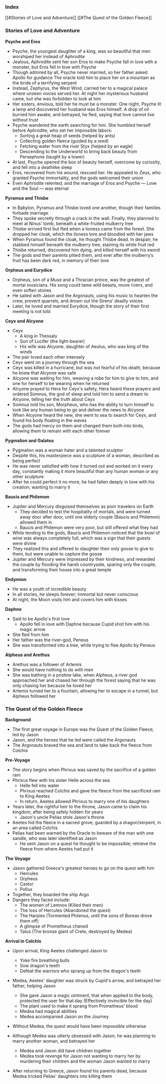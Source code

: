 ### Index
[[#Stories of Love and Adventure]]
[[#The Quest of the Golden Fleece]]

### Stories of Love and Adventure

**Psyche and Eros**
- Psyche, the youngest daughter of a king, was so beautiful that men worshiped her instead of Aphrodite
- Jealous, Aphrodite sent her son Eros to make Psyche fall in love with a monster, but Eros fell in love with Psyche
- Though admired by all, Psyche never married, so her father asked Apollo for guidance The oracle told him to place her on a mountain as the bride of a terrifying serpent
- Instead, Zephyrus, the West Wind, carried her to a magical palace where unseen voices served her. At night her mysterious husband came, but she was forbidden to look at him
- Her sisters, envious, told her he must be a monster. One night, Psyche lit a lamp and discovered her husband was Eros himself. A drop of oil burned him awake, and betrayed, he fled, saying that love cannot live without trust
- Psyche wandered the earth searching for him. She humbled herself before Aphrodite, who set her impossible labors:
    - Sorting a great heap of seeds (helped by ants)
    - Collecting golden fleece (guided by a reed)
    - Fetching water from the river Styx (helped by an eagle)
    - Descending to the Underworld to bring back beauty from Persephone (taught by a tower)
- At last, Psyche opened the box of beauty herself, overcome by curiosity, and fell into a deathlike sleep
- Eros, recovered from his wound, rescued her. He appealed to Zeus, who granted Psyche immortality, and the gods welcomed their union
- Even Aphrodite relented, and the marriage of Eros and Psyche — Love and the Soul — was eternal

**Pyramus and Thisbe**
- In Babylon, Pyramus and Thisbe loved one another, though their families forbade marriage.
- They spoke secretly through a crack in the wall. Finally, they planned to meet at Ninus’ tomb, beneath a white-fruited mulberry tree
- Thisbe arrived first but fled when a lioness came from the forest. She dropped her cloak, which the lioness tore and bloodied with her jaws
- When Pyramus found the cloak, he thought Thisbe dead. In despair, he stabbed himself beneath the mulberry tree, staining its white fruit red
- Thisbe returned, discovered him dying, and killed herself with his sword
- The gods and their parents pitied them, and ever after the mulberry’s fruit has been dark red, in memory of their love

**Orpheus and Eurydice**
- Orpheus, son of a Muse and a Thracian prince, was the greatest of mortal musicians. His song could tame wild beasts, move rivers, and even soften stones
- He sailed with Jason and the Argonauts, using his music to hearten the crew, prevent quarrels, and drown out the Sirens’ deadly voices
- Later, he loved and married Eurydice, though the story of their first meeting is not told

**Ceyx and Alcyone**
- Ceyx
	- A king in Thessaly
	- Son of Lucifer (the light-bearer)
	- His wife was Alcyone, daughter of Aeulus, who was king of the winds
- The pair loved each other intensely
- Ceyx went on a journey through the sea
- Ceyx was killed in a hurricane, but was not fearful of his death, because he knew that Alcyone was safe
- Alcyone was waiting for him, weaving a robe for him to give to him, and one for herself to be wearing when he returned
- Alcyone prayed to Hera for Ceyx's safety, Hera heard these prayers and ordered Somnus, the god of sleep and told him to send a dream to Alcyone, telling her the truth about Ceyx
- Somnus told his son, Morpheus, who has the ability to turn himself to look like any human being to go and deliver the news to Alcyone
- When Alcyone heard the new, she went to sea to search for Ceyx, and found his body floating in the waves
- The gods had mercy on them and changed them both into birds, allowing them to remain with each other forever

**Pygmalion and Galatea**
- Pygmalion was a woman hater and a talented sculptor
- Despite this, his masterpiece was a sculpture of a woman, described as being perfect
- He was never satisfied with how it turned out and worked on it every day, constantly making it more beautiful than any human woman or any other sculpture
- After he could perfect it no more, he had fallen deeply in love with his creation, wanting to marry it

**Baucis and Philemon**
- Jupiter and Mercury disguised themselves as poor travelers on Earth
	- They decided to test the hospitality of mortals, and were turned away door after door, until one elderly couple (Baucis and Philemon) allowed them in
	- Baucis and Philemon were very poor, but still offered what they had
- While tending to the gods, Baucis and Philemon noticed that the bowl of wine was always completely full, which was a sign that their guests were divine
- They realized this and offered to slaughter their only goose to give to them, but were unable to capture the goose
- Jupiter and Mercury were impressed by their kindness, and rewarded the couple by flooding the harsh countryside, sparing only the couple, and transforming their house into a great temple

**Endymion**
- He was a youth of incredible beauty
- In all stories, he sleeps forever; immortal but never conscious
- At night, the Moon visits him and covers him with kisses

**Daphne**
- Said to be Apollo's first love
	- Apollo fell in love with Daphne because Cupid shot him with his magic arrow
- She fled from him
- Her father was the river-god, Peneus
- She was transformed into a tree, while trying to flee Apollo by Peneus

**Alpheus and Arethus**
- Arethus was a follower of Artemis
- She would have nothing to do with men
- She was bathing in a pristine lake, when Alpheus, a river god approached her and chased her through the forest saying that he was only chasing her because he loved her
- Artemis turned her to a fountain, allowing her to escape in a tunnel, but Alpheus followed her

### The Quest of the Golden Fleece

**Background**
- The first great voyage in Europe was the Quest of the Golden Fleece, led by Jason
- Jason, and the heroes that he led were called the Argonauts
- The Argonauts braved the sea and land to take back the fleece from Colchis

**Pre-Voyage**
- The story begins when Phrixus was saved by the sacrifice of a golden ram
- Phrixus flew with his sister Helle across the sea
	- Helle fell into water
	- Phrixus reached Colchis and gave the fleece from the sacrificed ram to King Aeetes
	- In return, Aeetes allowed Phrixus to marry one of his daughters
- Years later, the rightful heir to the throne, Jason came to claim his kingdom, after being safely hidden for years
	- Jason's uncle Pelias stole Jason's throne
- Aeetes hid the fleece in a sacred grove, guarded by a dragon/serpent, in an area called Colchis
- Pelias had been warned by the Oracle to beware of the man with one sandle, who was later identified as Jason
	- He sent Jason on a quest he thought to be impossible; retrieve the fleece from where Aeetes had put it

**The Voyage**
- Jason gathered Greece's greatest heroes to go on the quest with him
	- Hercules
	- Orpheus
	- Castor
	- Pollux
- Together, they boarded the ship Argo
- Dangers they faced include:
	- The women of Lemnos (Killed their men)
	- The loss of Hercules (Abandoned the quest)
	- The Harpies (Tormented Philenus, until the sons of Boreas drove them off)
	- A glimpse of Prometheus chaned
	- Talus (The bronze giant of Crete, destroyed by Medea)

**Arrival in Colchis**
- Upon arrival, King Aeetes challenged Jason to
	- Yoke fire breathing bulls
	- Sow dragon's teeth
	- Defeat the warriors who sprang up from the dragon's teeth

- Medea, Aeetes' daughter was struck by Cupid's arrow, and betrayed her father, helping Jason
	- She gave Jason a magic ointment, that when applied to the body, protected the user for that day (Effectively invincible for the day)
	- The plant used to make it sprang from Prometheus' blood
	- Medea had magical abilities
	- Medea accompanied Jason on the Journey
- Without Medea, the quest would have been impossible otherwise
- Although Medea was utterly obsessed with Jason, he was planning to marry another woman, and betrayed her
	- Medea and Jason did have children together
	- Medea took revenge for Jason not wanting to marry her by murdering their children and the woman Jason wanted to marry
- After returning to Greece, Jason found his parents dead, because Medea tricked Pelias' daughters into killing them